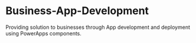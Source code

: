 # Business-App-Development
Providing solution to businesses through App development and deployment using PowerApps components.

